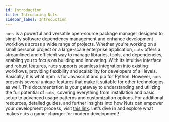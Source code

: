 ```yaml
---
id: Introduction
title: Introducing Nuts
sidebar_label: Introduction
---
```


`nuts` is a powerful and versatile open-source package manager designed to simplify software dependency management and enhance development workflows across a wide range of projects. 
Whether you're working on a small personal project or a large-scale enterprise application, `nuts` offers a streamlined and efficient way to manage libraries, tools, and dependencies, enabling you to focus on building and innovating.
With its intuitive interface and robust features, `nuts` supports seamless integration into existing workflows, providing flexibility and scalability for developers of all levels.
Basically, it is what npm is for Javascript and pip for Python. However, `nuts` presents several unique features that make it suitable for other technologies as well. This documentation is your gateway to understanding and utilizing the full potential of `nuts`, covering everything from installation and basic setup to advanced usage patterns and customization options. For additional resources, detailed guides, and further insights into how Nuts can empower your development process, visit [this link](#other-resources).
Let’s dive in and explore what makes `nuts` a game-changer for modern development!
